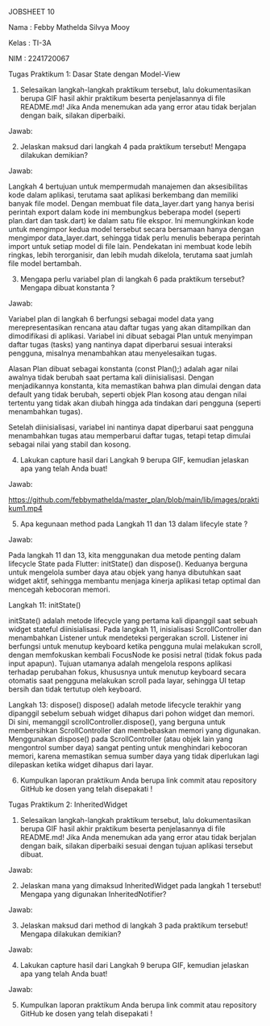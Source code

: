 JOBSHEET 10

Nama : Febby Mathelda Silvya Mooy

Kelas : TI-3A

NIM : 2241720067

Tugas Praktikum 1: Dasar State dengan Model-View

1. Selesaikan langkah-langkah praktikum tersebut, lalu dokumentasikan berupa GIF hasil akhir praktikum beserta penjelasannya di file README.md! Jika Anda menemukan ada yang error atau tidak berjalan dengan baik, silakan diperbaiki.

Jawab:

2. Jelaskan maksud dari langkah 4 pada praktikum tersebut! Mengapa dilakukan demikian?

Jawab:

Langkah 4 bertujuan untuk mempermudah manajemen dan aksesibilitas kode dalam aplikasi, terutama saat aplikasi berkembang dan memiliki banyak file model. Dengan membuat file data_layer.dart yang hanya berisi perintah export
dalam kode ini membungkus beberapa model (seperti plan.dart dan task.dart) ke dalam satu file ekspor. Ini memungkinkan kode untuk mengimpor kedua model tersebut secara bersamaan hanya dengan mengimpor data_layer.dart, sehingga tidak perlu menulis beberapa perintah import untuk setiap model di file lain. Pendekatan ini membuat kode lebih ringkas, lebih terorganisir, dan lebih mudah dikelola, terutama saat jumlah file model bertambah.


3. Mengapa perlu variabel plan di langkah 6 pada praktikum tersebut? Mengapa dibuat konstanta ?

Jawab:

Variabel plan di langkah 6 berfungsi sebagai model data yang merepresentasikan rencana atau daftar tugas yang akan ditampilkan dan dimodifikasi di aplikasi. Variabel ini dibuat sebagai Plan untuk menyimpan daftar tugas (tasks) yang nantinya dapat diperbarui sesuai interaksi pengguna, misalnya menambahkan atau menyelesaikan tugas.

Alasan Plan dibuat sebagai konstanta (const Plan();) adalah agar nilai awalnya tidak berubah saat pertama kali diinisialisasi. Dengan menjadikannya konstanta, kita memastikan bahwa plan dimulai dengan data default yang tidak berubah, seperti objek Plan kosong atau dengan nilai tertentu yang tidak akan diubah hingga ada tindakan dari pengguna (seperti menambahkan tugas).

Setelah diinisialisasi, variabel ini nantinya dapat diperbarui saat pengguna menambahkan tugas atau memperbarui daftar tugas, tetapi tetap dimulai sebagai nilai yang stabil dan kosong.

4. Lakukan capture hasil dari Langkah 9 berupa GIF, kemudian jelaskan apa yang telah Anda buat!

Jawab:

https://github.com/febbymathelda/master_plan/blob/main/lib/images/praktikum1.mp4

5. Apa kegunaan method pada Langkah 11 dan 13 dalam lifecyle state ?

Jawab:

Pada langkah 11 dan 13, kita menggunakan dua metode penting dalam lifecycle State pada Flutter: initState() dan dispose(). Keduanya berguna untuk mengelola sumber daya atau objek yang hanya dibutuhkan saat widget aktif, sehingga membantu menjaga kinerja aplikasi tetap optimal dan mencegah kebocoran memori.

Langkah 11: initState()

initState() adalah metode lifecycle yang pertama kali dipanggil saat sebuah widget stateful diinisialisasi.
Pada langkah 11, inisialisasi ScrollController dan menambahkan Listener untuk mendeteksi pergerakan scroll. Listener ini berfungsi untuk menutup keyboard ketika pengguna mulai melakukan scroll, dengan memfokuskan kembali FocusNode ke posisi netral (tidak fokus pada input apapun).
Tujuan utamanya adalah mengelola respons aplikasi terhadap perubahan fokus, khususnya untuk menutup keyboard secara otomatis saat pengguna melakukan scroll pada layar, sehingga UI tetap bersih dan tidak tertutup oleh keyboard.


Langkah 13: dispose()
dispose() adalah metode lifecycle terakhir yang dipanggil sebelum sebuah widget dihapus dari pohon widget dan memori.
Di sini, memanggil scrollController.dispose(), yang berguna untuk membersihkan ScrollController dan membebaskan memori yang digunakan.
Menggunakan dispose() pada ScrollController (atau objek lain yang mengontrol sumber daya) sangat penting untuk menghindari kebocoran memori, karena memastikan semua sumber daya yang tidak diperlukan lagi dilepaskan ketika widget dihapus dari layar.

6. Kumpulkan laporan praktikum Anda berupa link commit atau repository GitHub ke dosen yang telah disepakati !

Tugas Praktikum 2: InheritedWidget


1. Selesaikan langkah-langkah praktikum tersebut, lalu dokumentasikan berupa GIF hasil akhir praktikum beserta penjelasannya di file README.md! Jika Anda menemukan ada yang error atau tidak berjalan dengan baik, silakan diperbaiki sesuai dengan tujuan aplikasi tersebut dibuat.

Jawab:


2. Jelaskan mana yang dimaksud InheritedWidget pada langkah 1 tersebut! Mengapa yang digunakan InheritedNotifier?

Jawab:


3. Jelaskan maksud dari method di langkah 3 pada praktikum tersebut! Mengapa dilakukan demikian?

Jawab:


4. Lakukan capture hasil dari Langkah 9 berupa GIF, kemudian jelaskan apa yang telah Anda buat!

Jawab:


5. Kumpulkan laporan praktikum Anda berupa link commit atau repository GitHub ke dosen yang telah disepakati !